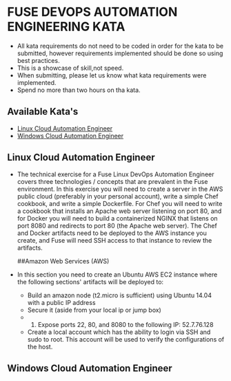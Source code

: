   # FUSE DEVOPS AUTOMATION ENGINEERING KATA

* All kata requirements do not need to be coded in order for the kata to be submitted, however requirements implemented 
  should be done so using best practices.
* This is a showcase of skill,not speed.
* When submitting, please let us know what kata requirements were implemented.
* Spend no more than two hours on tha kata.

## Available Kata's
* [Linux Cloud Automation Engineer](https://github.com/cahcommercial/fuse-kata-devops/blob/master/README.md#linux-cloud-automation-engineer) 
* [Windows Cloud Automation Engineer](https://github.com/cahcommercial/fuse-kata-devops/blob/master/README.md#windows-cloud-automation-engineer)

## Linux Cloud Automation Engineer

* The technical exercise for a Fuse Linux DevOps Automation Engineer covers three technologies / concepts that are prevalent in the Fuse environment. In this exercise you will need to create a server in the AWS public cloud (preferably in your personal account), write a simple Chef cookbook, and write a simple Dockerfile. For Chef you will need to write a cookbook that installs an Apache web server listening on port 80, and for Docker you will need to build a containerized NGINX that listens on port 8080 and redirects to port 80 (the Apache web server). The Chef and Docker artifacts need to be deployed to the AWS instance you create, and Fuse will need SSH access to that instance to review the artifacts.

  ##Amazon Web Services (AWS)
* In this section you need to create an Ubuntu AWS EC2 instance where the following sections' artifacts will be deployed to:
  *    Build an amazon node (t2.micro is sufficient) using Ubuntu 14.04 with a public IP address 
  *    Secure it (aside from your local ip or jump box)
  * 1.    Expose ports 22, 80, and 8080 to the following IP: 52.7.76.128
  *  Create a local account which has the ability to login via SSH and sudo to root.  This account will be used to verify the configurations of the host.

## Windows Cloud Automation Engineer


